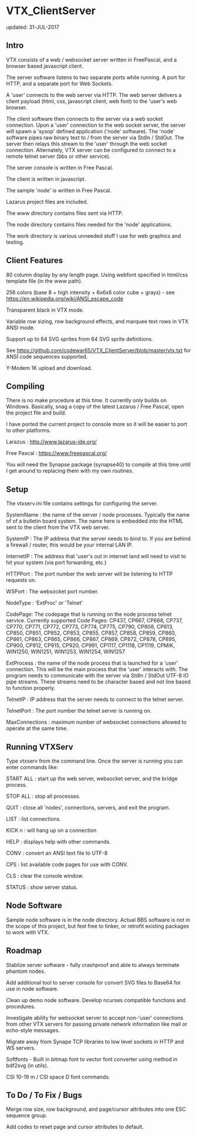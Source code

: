 # VTX_ClientServer

updated: 31-JUL-2017


## Intro

VTX consists of a web / websocket server written in FreePascal, and a browser 
based javascript client. 

The server software listens to two separate ports while running. A port for
HTTP, and a separate port for Web Sockets.

A 'user' connects to the web server via HTTP. The web server delivers a client
payload (html, css, javascript client, web font) to the 'user's web browser.

The client software then connects to the server via a web socket connection. 
Upon a 'user' connection to the web socket server, the server will spawn a 
'sysop' defined application ('node' software). The 'node' software pipes raw 
binary text to / from the server via StdIn / StdOut. The server then relays
this stream to the 'user' through the web socket connection. Alternately,
VTX server can be configured to connect to a remote telnet server (bbs or other
service).

The server console is written in Free Pascal.

The client is written in javascript.

The sample 'node' is written in Free Pascal.

Lazarus project files are included.

The www directory contains files sent via HTTP.

The node directory contains files needed for the 'node' applications.

The work directory is various unneeded stuff I use for web graphics and testing.


## Client Features

80 column display by any length page. Using webfont specified in html/css 
template file (in the www path).

256 colors (base 8 + high intensity + 6x6x6 color cube + grays) - see https://en.wikipedia.org/wiki/ANSI_escape_code

Transparent black in VTX mode.

Variable row sizing, row background effects, and marquee text rows in VTX ANSI mode.

Support up to 64 SVG sprites from 64 SVG sprite definitions.

See https://github.com/codewar65/VTX_ClientServer/blob/master/vtx.txt for ANSI code sequences supported.

Y-Modem 1K upload and download.


## Compiling

There is no make procedure at this time. It currently only builds on Windows.
Basically, snag a copy of the latest Lazarus / Free Pascal, open the project
file and build.

I have ported the current project to console more so it will be easier to port
to other platforms.

Larazus : http://www.lazarus-ide.org/

Free Pascal : https://www.freepascal.org/

You will need the Synapse package (synapse40) to compile at this time until I
get around to replacing them with my own routines.


## Setup

The vtxserv.ini file contains settings for configuring the server.

SystemName : the name of the server / node processes. Typically the name of
of a bulletin board system. The name here is embedded into the HTML sent to
the client from the VTX web server.

SystemIP : The IP address that the server needs to bind to. If you are behind
a firewall / router, this would be your internal LAN IP.

InternetIP : The address that 'user's out in internet land will need to visit 
to hit your system (via port forwarding, etc.)

HTTPPort : The port number the web server will be listening to HTTP requests on.

WSPort : The websocket port number.

NodeType : 'ExtProc' or 'Telnet'

CodePage: The codepage that is running on the node process telnet service. Currently supported Code Pages:
CP437, CP667, CP668, CP737, CP770, CP771, CP772, CP773, CP774, CP775, CP790, CP808, CP813, CP850, CP851, CP852, CP853, CP855, CP857, CP858, CP859, CP860, CP861, CP863, CP865, CP866, CP867, CP869, CP872, CP878, CP895, CP900, CP912, CP915, CP920, CP991, CP1117, CP1118, CP1119, CPMIK, WIN1250, WIN1251, WIN1253, WIN1254, WIN1257

ExtProcess : the name of the node process that is launched for a 'user' 
connection. This will be the main process that the 'user' interacts with. The
program needs to communicate with the server via StdIn / StdOut UTF-8 IO pipe 
streams. These streams need to be character based and not line based to
function properly.

TelnetIP : IP address that the server needs to connect to the telnet server.

TelnetPort : The port number the telnet server is running on.

MaxConnections : maximum number of websocket connections allowed to operate at
the same time.


## Running VTXServ

Type vtxserv from the command line. Once the server is running you can enter
commands like:

START ALL : start up the web server, websocket server, and the bridge process.

STOP ALL : stop all processes.

QUIT : close all 'nodes', connections, servers, and exit the program.

LIST : list connections.

KICK n : will hang up on a connection

HELP : displays help with other commands.

CONV : convert an ANSI text file to UTF-8

CPS : list available code pages for use with CONV.

CLS : clear the console window.

STATUS : show server status.


## Node Software

Sample node software is in the node directory. Actual BBS software is not in the
scope of this project, but feel free to tinker, or retrofit existing packages
to work with VTX.


## Roadmap

Stablize server software - fully crashproof and able to always terminate phantom
nodes.

Add additional tool to server console for convert SVG files to Base64 for use
in node software.

Clean up demo node software. Develop ncurses compatible functions and procedures.

Investigate ability for websocket server to accept non-'user' connections from
other VTX servers for passing private network information like mail or echo-style
messages.

Migrate away from Synape TCP libraries to low level sockets in HTTP and WS 
servers.

Softfonts - Built in bitmap font to vector font converter using method in bdf2svg (in utils).

CSI 10-19 m / CSI space D font commands.

## To Do / To Fix / Bugs

Merge row size, row background, and page/cursor attributes into one ESC sequence
group.

Add codes to reset page and cursor attributes to default.

